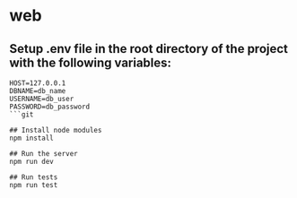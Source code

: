 # web

## Setup .env file in the root directory of the project with the following variables: 
```
HOST=127.0.0.1
DBNAME=db_name
USERNAME=db_user
PASSWORD=db_password
```git 

## Install node modules
npm install

## Run the server
npm run dev

## Run tests
npm run test
